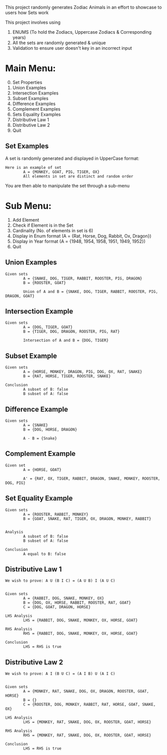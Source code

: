 This project randomly generates Zodiac Animals in an effort to showcase to users how Sets work

This project involves using

1. ENUMS (To hold the Zodiacs, Uppercase Zodiacs & Corresponding years)
2. All the sets are randomly generated & unique
3. Validation to ensure user doesn't key in an incorrect input


# Main Menu:

0. Set Properties
1. Union Examples
2. Intersection Examples
3. Subset Examples
4. Difference Examples
5. Complement Examples
6. Sets Equality Examples
7. Distributive Law 1
8. Distributive Law 2
9. Quit


## **Set Examples**

A set is randomly generated and displayed in UpperCase format:
```
Here is an example of set
        A = {MONKEY, GOAT, PIG, TIGER, OX}
        All elements in set are distinct and random order
```
You are then able to manipulate the set through a sub-menu

# Sub Menu:

1. Add Element
2. Check if Element is in the Set
3. Cardinality (No. of elements in set is 6)
4. Display in Enum format (A = {Rat, Horse, Dog, Rabbit, Ox, Dragon})
5. Display in Year format (A = {1948, 1954, 1958, 1951, 1949, 1952})
9. Quit


## **Union Examples**
```
Given sets
        A = {SNAKE, DOG, TIGER, RABBIT, ROOSTER, PIG, DRAGON}
        B = {ROOSTER, GOAT}

        Union of A and B = {SNAKE, DOG, TIGER, RABBIT, ROOSTER, PIG, DRAGON, GOAT}
```      
## **Intersection Example**
```
Given sets
        A = {DOG, TIGER, GOAT}
        B = {TIGER, DOG, DRAGON, ROOSTER, PIG, RAT}

        Intersection of A and B = {DOG, TIGER}
```
## **Subset Example**
```
Given sets
        A = {HORSE, MONKEY, DRAGON, PIG, DOG, OX, RAT, SNAKE}
        B = {RAT, HORSE, TIGER, ROOSTER, SNAKE}

Conclusion
        A subset of B: false
        B subset of A: false
```
## **Difference Example**
```
Given sets
        A = {SNAKE}
        B = {DOG, HORSE, DRAGON}

        A - B = {Snake}
```
## **Complement Example**
```
Given set
        A = {HORSE, GOAT}

        A' = {RAT, OX, TIGER, RABBIT, DRAGON, SNAKE, MONKEY, ROOSTER, DOG, PIG}
```

## **Set Equality Example**
```
Given sets
        A = {ROOSTER, RABBIT, MONKEY}
        B = {GOAT, SNAKE, RAT, TIGER, OX, DRAGON, MONKEY, RABBIT}


Analysis
        A subset of B: false
        B subset of A: false

Conclusion
        A equal to B: false
```
## **Distributive Law 1**
```
We wish to prove: A U (B I C) = (A U B) I (A U C)


Given sets
        A = {RABBIT, DOG, SNAKE, MONKEY, OX}
        B = {DOG, OX, HORSE, RABBIT, ROOSTER, RAT, GOAT}
        C = {DOG, GOAT, DRAGON, HORSE}

LHS Analysis
        LHS = {RABBIT, DOG, SNAKE, MONKEY, OX, HORSE, GOAT}

RHS Analysis
        RHS = {RABBIT, DOG, SNAKE, MONKEY, OX, HORSE, GOAT}

Conclusion
        LHS = RHS is true
```

## **Distributive Law 2**
```
We wish to prove: A I (B U C) = (A I B) U (A I C)


Given sets
        A = {MONKEY, RAT, SNAKE, DOG, OX, DRAGON, ROOSTER, GOAT, HORSE}
        B = {}
        C = {ROOSTER, DOG, MONKEY, RABBIT, RAT, HORSE, GOAT, SNAKE, OX}

LHS Analysis
        LHS = {MONKEY, RAT, SNAKE, DOG, OX, ROOSTER, GOAT, HORSE}

RHS Analysis
        RHS = {MONKEY, RAT, SNAKE, DOG, OX, ROOSTER, GOAT, HORSE}

Conclusion
        LHS = RHS is true
```










